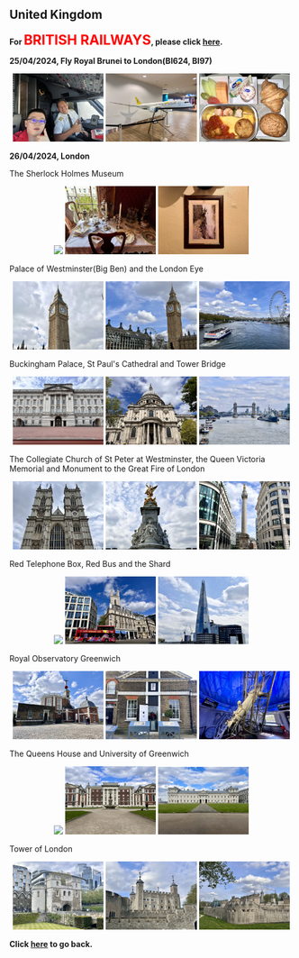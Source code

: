 ## United Kingdom

**For <font color=red size=5>BRITISH RAILWAYS</font>, please click [here](https://wqgcx.github.io/transport/20240426UK/NR/).**

**25/04/2024, Fly Royal Brunei to London(BI624, BI97)**

<center class ='img'>
<img src="IMG_9204.jpeg" width="32%"> <img src="IMG_9216.jpeg" width="32%"> <img src="IMG_9227.jpeg" width="32%">
</center>

**26/04/2024, London**

The Sherlock Holmes Museum
<center class ='img'>
<img src="IMG_9252.jpeg" width="32%"> <img src="IMG_9258.jpeg" width="32%"> <img src="IMG_9260.jpeg" width="32%">
</center>

Palace of Westminster(Big Ben) and the London Eye
<center class ='img'>
<img src="IMG_9264.jpeg" width="32%"> <img src="IMG_9282.jpeg" width="32%"> <img src="IMG_9269.jpeg" width="32%">
</center>

Buckingham Palace, St Paul's Cathedral and Tower Bridge
<center class ='img'>
<img src="IMG_9309.jpeg" width="32%"> <img src="IMG_9328.jpeg" width="32%"> <img src="IMG_9342.jpeg" width="32%">
</center>

The Collegiate Church of St Peter at Westminster, the Queen Victoria Memorial and Monument to the Great Fire of London
<center class ='img'>
<img src="IMG_9291.jpeg" width="32%"> <img src="IMG_9310.jpeg" width="32%"> <img src="IMG_9335.jpeg" width="32%">
</center>

Red Telephone Box, Red Bus and the Shard
<center class ='img'>
<img src="IMG_9315.jpeg" width="32%"> <img src="IMG_9333.jpeg" width="32%"> <img src="IMG_9341.jpeg" width="32%">
</center>

Royal Observatory Greenwich
<center class ='img'>
<img src="IMG_9357.jpeg" width="32%"> <img src="IMG_9355.jpeg" width="32%"> <img src="IMG_9374.jpeg" width="32%">
</center>

The Queens House and University of Greenwich
<center class ='img'>
<img src="IMG_9376.jpeg" width="32%"> <img src="IMG_9381.jpeg" width="32%"> <img src="IMG_9383.jpeg" width="32%">
</center>

Tower of London
<center class ='img'>
<img src="IMG_9406.jpeg" width="32%"> <img src="IMG_9403.jpeg" width="32%"> <img src="IMG_9408.jpeg" width="32%">
</center>

**Click [here](https://wqgcx.github.io/transport/) to go back.**
